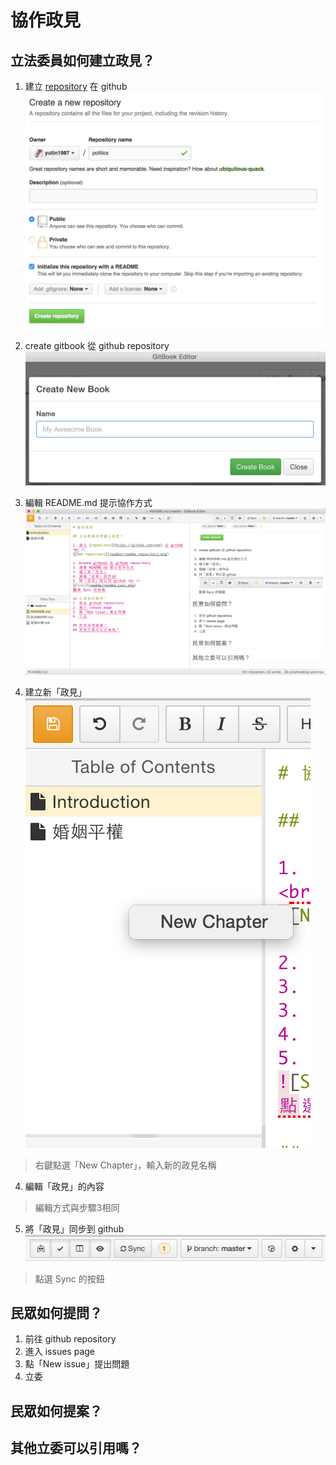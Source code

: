 # 協作政見

## 立法委員如何建立政見？

1. 建立 [repository](https://github.com/new) 在 github<br />
![new repository](readme/readme_repository.png)

2. create gitbook 從 github repository<br />
![create gitbook](readme/readme_gitbook.png)

3. 編輯 README.md 提示協作方式<br />
![edit](readme/readme_edit.png)

3. 建立新「政見」<br />
![new chapter](readme/readme_chapter.png)
>右鍵點選「New Chapter」，輸入新的政見名稱

4. 編輯「政見」的內容
>編輯方式與步驟3相同

5. 將「政見」同步到 github<br />
![Sync](readme/readme_sync.png)
>點選 Sync 的按鈕

## 民眾如何提問？
1. 前往 github repository
2. 進入 issues page
3. 點「New issue」提出問題
4. 立委

## 民眾如何提案？
## 其他立委可以引用嗎？